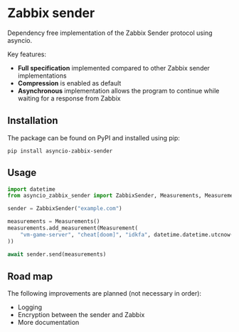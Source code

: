 # Zabbix sender
Dependency free implementation of the Zabbix Sender protocol using asyncio.

Key features:
- **Full specification** implemented compared to other Zabbix sender implementations
- **Compression** is enabled as default
- **Asynchronous** implementation allows the program to continue while waiting for a response from Zabbix

## Installation
The package can be found on PyPI and installed using pip:
```commandline
pip install asyncio-zabbix-sender
```

## Usage

```python
import datetime
from asyncio_zabbix_sender import ZabbixSender, Measurements, Measurement

sender = ZabbixSender("example.com")

measurements = Measurements()
measurements.add_measurement(Measurement(
    "vm-game-server", "cheat[doom]", "idkfa", datetime.datetime.utcnow()
))

await sender.send(measurements)
```


## Road map
The following improvements are planned (not necessary in order):

- Logging
- Encryption between the sender and Zabbix
- More documentation
